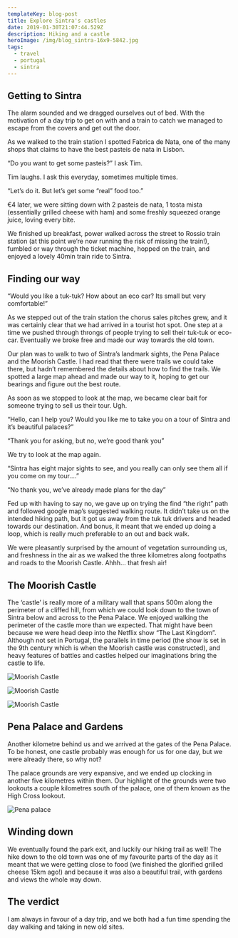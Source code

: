 ```yaml
---
templateKey: blog-post
title: Explore Sintra's castles
date: 2019-01-30T21:07:44.529Z
description: Hiking and a castle
heroImage: /img/blog_sintra-16x9-5842.jpg
tags:
  - travel
  - portugal
  - sintra
---
```

## Getting to Sintra

The alarm sounded and we dragged ourselves out of bed. With the motivation of a day trip to get on with and a train to catch we managed to escape from the covers and get out the door. 

As we walked to the train station I spotted Fabrica de Nata, one of the many shops that claims to have the best pasteis de nata in Lisbon.

“Do you want to get some pasteis?” I ask Tim.

Tim laughs. I ask this everyday, sometimes multiple times. 

“Let’s do it. But let’s get some “real” food too.” 

€4 later, we were sitting down with 2 pasteis de nata, 1 tosta mista (essentially grilled cheese with ham) and some freshly squeezed orange juice, loving every bite.

We finished up breakfast, power walked across the street to Rossio train station (at this point we’re now running the risk of missing the train!), fumbled or way through the ticket machine, hopped on the train, and enjoyed a lovely 40min train ride to Sintra. 

## Finding our way

“Would you like a tuk-tuk? How about an eco car? Its small but very comfortable!”

As we stepped out of the train station the chorus sales pitches grew, and it was certainly clear that we had arrived in a tourist hot spot. One step at a time we pushed through throngs of people trying to sell their tuk-tuk or eco-car. Eventually we broke free and made our way towards the old town. 

Our plan was to walk to two of Sintra’s landmark sights, the Pena Palace and the Moorish Castle. I had read that there were trails we could take there, but hadn’t remembered the details about how to find the trails. We spotted a large map ahead and made our way to it, hoping to get our bearings and figure out the best route.

As soon as we stopped to look at the map, we became clear bait for someone trying to sell us their tour. Ugh.

“Hello, can I help you? Would you like me to take you on a tour of Sintra and it’s beautiful palaces?”

“Thank you for asking, but no, we’re good thank you”

We try to look at the map again.

“Sintra has eight major sights to see, and you really can only see them all if you come on my tour....”

“No thank you, we’ve already made plans for the day”

Fed up with having to say no, we gave up on trying the find “the right” path and followed google map’s suggested walking route. It didn’t take us on the intended hiking path, but it got us away from the tuk tuk drivers and headed towards our destination. And bonus, it meant that we ended up doing a loop, which is really much preferable to an out and back walk.

We were pleasantly surprised by the amount of vegetation surrounding us, and freshness in the air as we walked the three kilometres along footpaths and roads to the Moorish Castle. Ahhh... that fresh air!

## The Moorish Castle

The ‘castle’ is really more of a military wall that spans 500m along the perimeter of a cliffed hill, from which we could look down to the town of Sintra below and across to the Pena Palace. We enjoyed walking the perimeter of the castle more than we expected. That might have been because we were head deep into the Netflix show “The Last Kingdom”. Although not set in Portugal, the parallels in time period (the show is set in the 9th century which is when the Moorish castle was constructed), and heavy features of battles and castles helped our imaginations bring the castle to life.

![Moorish Castle](/img/blog_sintra-5x7-5875.jpg)

![Moorish Castle](/img/blog_sintra-5x7-4130.jpg)

![Moorish Castle](/img/blog_sintra-5x7-5885.jpg)

## Pena Palace and Gardens

Another kilometre behind us and we arrived at the gates of the Pena Palace. To be honest, one castle probably was enough for us for one day, but we were already there, so why not?

The palace grounds are very expansive, and we ended up clocking in another five kilometres within them. Our highlight of the grounds were two lookouts a couple kilometres south of the palace, one of them known as the High Cross lookout.

![Pena palace](/img/blog_sintra-5x7-5893.jpg)

## Winding down

We eventually found the park exit, and luckily our hiking trail as well! The hike down to the old town was one of my favourite parts of the day as it meant that we were getting close to food (we finished the glorified grilled cheese 15km ago!) and because it was also a beautiful trail, with gardens and views the whole way down.

## The verdict

I am always in favour of a day trip, and we both had a fun time spending the day walking and taking in new old sites.
